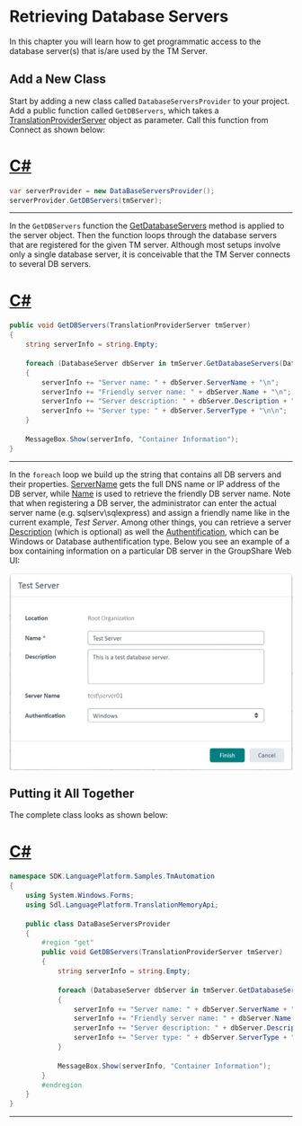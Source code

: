 Retrieving Database Servers
===

In this chapter you will learn how to get programmatic access to the database server(s) that is/are used by the TM Server.

Add a New Class
----

Start by adding a new class called `DatabaseServersProvider` to your project. Add a public function called `GetDBServers`, which takes a [TranslationProviderServer](../../api/translationmemory/Sdl.LanguagePlatform.TranslationMemoryApi.TranslationProviderServer.yml) object as parameter. Call this function from Connect as shown below:

# [C#](#tab/tabid-1)
```cs
var serverProvider = new DataBaseServersProvider();
serverProvider.GetDBServers(tmServer);
```
****
In the `GetDBServers` function the [GetDatabaseServers](../../api/translationmemory/Sdl.LanguagePlatform.TranslationMemoryApi.TranslationProviderServer.yml#Sdl_LanguagePlatform_TranslationMemoryApi_TranslationProviderServer_GetDatabaseServers_Sdl_LanguagePlatform_TranslationMemoryApi_DatabaseServerProperties_) method is applied to the server object. Then the function loops through the database servers that are registered for the given TM server. Although most setups involve only a single database server, it is conceivable that the TM Server connects to several DB servers.
# [C#](#tab/tabid-2)
```cs
public void GetDBServers(TranslationProviderServer tmServer)
{
    string serverInfo = string.Empty;

    foreach (DatabaseServer dbServer in tmServer.GetDatabaseServers(DatabaseServerProperties.None))
    {
        serverInfo += "Server name: " + dbServer.ServerName + "\n";
        serverInfo += "Friendly server name: " + dbServer.Name + "\n";
        serverInfo += "Server description: " + dbServer.Description + "\n";
        serverInfo += "Server type: " + dbServer.ServerType + "\n\n";
    }

    MessageBox.Show(serverInfo, "Container Information");
}
```
****
In the `foreach` loop we build up the string that contains all DB servers and their properties. [ServerName](../../api/translationmemory/Sdl.LanguagePlatform.TranslationMemoryApi.DatabaseServer.yml#Sdl_LanguagePlatform_TranslationMemoryApi_DatabaseServer_ServerName) gets the full DNS name or IP address of the DB server, while [Name](../../api/translationmemory/Sdl.LanguagePlatform.TranslationMemoryApi.DatabaseServer.yml#Sdl_LanguagePlatform_TranslationMemoryApi_DatabaseServer_Name) is used to retrieve the friendly DB server name. Note that when registering a DB server, the administrator can enter the actual server name (e.g. sqlserv\sqlexpress) and assign a friendly name like in the current example, *Test Server*. Among other things, you can retrieve a server [Description](../../api/translationmemory/Sdl.LanguagePlatform.TranslationMemoryApi.DatabaseServer.yml#Sdl_LanguagePlatform_TranslationMemoryApi_DatabaseServer_Description) (which is optional) as well the [Authentification](../../api/translationmemory/Sdl.LanguagePlatform.TranslationMemoryApi.DatabaseServer.yml#Sdl_LanguagePlatform_TranslationMemoryApi_DatabaseServer_ServerType), which can be Windows or Database authentification type.
Below you see an example of a box containing information on a particular DB server in the GroupShare Web UI:

<img style="display:block; " src="images/DatabaseServerInfo.jpg"/>

Putting it All Together
----
The complete class looks as shown below:
# [C#](#tab/tabid-3)
```cs
namespace SDK.LanguagePlatform.Samples.TmAutomation
{
    using System.Windows.Forms;
    using Sdl.LanguagePlatform.TranslationMemoryApi;

    public class DataBaseServersProvider
    {
        #region "get"
        public void GetDBServers(TranslationProviderServer tmServer)
        {
            string serverInfo = string.Empty;

            foreach (DatabaseServer dbServer in tmServer.GetDatabaseServers(DatabaseServerProperties.None))
            {
                serverInfo += "Server name: " + dbServer.ServerName + "\n";
                serverInfo += "Friendly server name: " + dbServer.Name + "\n";
                serverInfo += "Server description: " + dbServer.Description + "\n";
                serverInfo += "Server type: " + dbServer.ServerType + "\n\n";
            }

            MessageBox.Show(serverInfo, "Container Information");
        }
        #endregion
    }
}
```
****